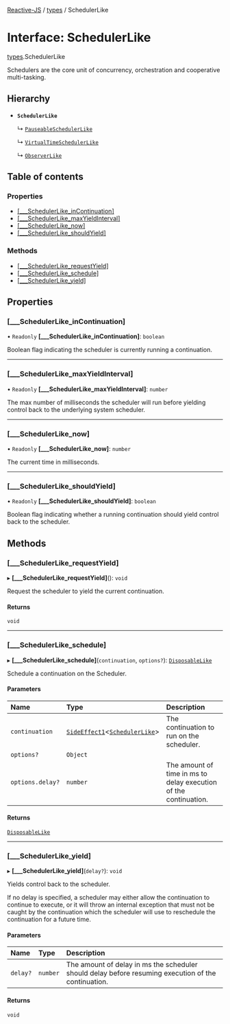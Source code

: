 [Reactive-JS](../README.md) / [types](../modules/types.md) / SchedulerLike

# Interface: SchedulerLike

[types](../modules/types.md).SchedulerLike

Schedulers are the core unit of concurrency, orchestration and
cooperative multi-tasking.

## Hierarchy

- **`SchedulerLike`**

  ↳ [`PauseableSchedulerLike`](types.PauseableSchedulerLike.md)

  ↳ [`VirtualTimeSchedulerLike`](types.VirtualTimeSchedulerLike.md)

  ↳ [`ObserverLike`](types.ObserverLike.md)

## Table of contents

### Properties

- [[\_\_\_SchedulerLike\_inContinuation]](types.SchedulerLike.md#[___schedulerlike_incontinuation])
- [[\_\_\_SchedulerLike\_maxYieldInterval]](types.SchedulerLike.md#[___schedulerlike_maxyieldinterval])
- [[\_\_\_SchedulerLike\_now]](types.SchedulerLike.md#[___schedulerlike_now])
- [[\_\_\_SchedulerLike\_shouldYield]](types.SchedulerLike.md#[___schedulerlike_shouldyield])

### Methods

- [[\_\_\_SchedulerLike\_requestYield]](types.SchedulerLike.md#[___schedulerlike_requestyield])
- [[\_\_\_SchedulerLike\_schedule]](types.SchedulerLike.md#[___schedulerlike_schedule])
- [[\_\_\_SchedulerLike\_yield]](types.SchedulerLike.md#[___schedulerlike_yield])

## Properties

### [\_\_\_SchedulerLike\_inContinuation]

• `Readonly` **[\_\_\_SchedulerLike\_inContinuation]**: `boolean`

Boolean flag indicating the scheduler is currently
running a continuation.

___

### [\_\_\_SchedulerLike\_maxYieldInterval]

• `Readonly` **[\_\_\_SchedulerLike\_maxYieldInterval]**: `number`

The max number of milliseconds the scheduler will run
before yielding control back to the underlying system scheduler.

___

### [\_\_\_SchedulerLike\_now]

• `Readonly` **[\_\_\_SchedulerLike\_now]**: `number`

The current time in milliseconds.

___

### [\_\_\_SchedulerLike\_shouldYield]

• `Readonly` **[\_\_\_SchedulerLike\_shouldYield]**: `boolean`

Boolean flag indicating whether a running continuation
should yield control back to the scheduler.

## Methods

### [\_\_\_SchedulerLike\_requestYield]

▸ **[___SchedulerLike_requestYield]**(): `void`

Request the scheduler to yield the current continuation.

#### Returns

`void`

___

### [\_\_\_SchedulerLike\_schedule]

▸ **[___SchedulerLike_schedule]**(`continuation`, `options?`): [`DisposableLike`](types.DisposableLike.md)

Schedule a continuation on the Scheduler.

#### Parameters

| Name | Type | Description |
| :------ | :------ | :------ |
| `continuation` | [`SideEffect1`](../modules/functions.md#sideeffect1)<[`SchedulerLike`](types.SchedulerLike.md)\> | The continuation to run on the scheduler. |
| `options?` | `Object` |  |
| `options.delay?` | `number` | The amount of time in ms to delay execution of the continuation. |

#### Returns

[`DisposableLike`](types.DisposableLike.md)

___

### [\_\_\_SchedulerLike\_yield]

▸ **[___SchedulerLike_yield]**(`delay?`): `void`

Yields control back to the scheduler.

If no delay is specified, a scheduler may either allow
the continuation to continue to execute, or it will throw
an internal exception that must not be caught by the continuation
which the scheduler will use to reschedule the continuation for
a future time.

#### Parameters

| Name | Type | Description |
| :------ | :------ | :------ |
| `delay?` | `number` | The amount of delay in ms the scheduler should delay before resuming execution of the continuation. |

#### Returns

`void`
